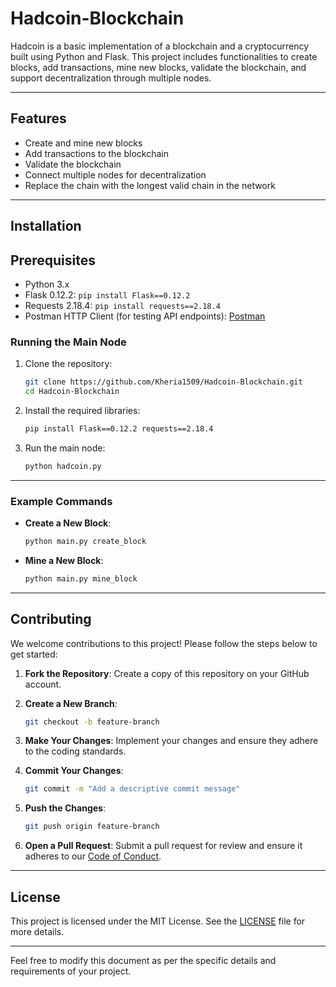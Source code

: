# Hadcoin-Blockchain

Hadcoin is a basic implementation of a blockchain and a cryptocurrency built using Python and Flask. This project includes functionalities to create blocks, add transactions, mine new blocks, validate the blockchain, and support decentralization through multiple nodes.

---

## Features

- Create and mine new blocks
- Add transactions to the blockchain
- Validate the blockchain
- Connect multiple nodes for decentralization
- Replace the chain with the longest valid chain in the network

---

## Installation

## Prerequisites

- Python 3.x
- Flask 0.12.2: `pip install Flask==0.12.2`
- Requests 2.18.4: `pip install requests==2.18.4`
- Postman HTTP Client (for testing API endpoints): [Postman](https://www.getpostman.com/)

### Running the Main Node

1. Clone the repository:
    ```sh
    git clone https://github.com/Kheria1509/Hadcoin-Blockchain.git
    cd Hadcoin-Blockchain
    ```

2. Install the required libraries:
    ```sh
    pip install Flask==0.12.2 requests==2.18.4
    ```

3. Run the main node:
    ```sh
    python hadcoin.py
    ```

---



### Example Commands

- **Create a New Block**:
  ```bash
  python main.py create_block
  ```

- **Mine a New Block**:
  ```bash
  python main.py mine_block
  ```

---

## Contributing

We welcome contributions to this project! Please follow the steps below to get started:

1. **Fork the Repository**:
   Create a copy of this repository on your GitHub account.

2. **Create a New Branch**:
   ```bash
   git checkout -b feature-branch
   ```

3. **Make Your Changes**:
   Implement your changes and ensure they adhere to the coding standards.

4. **Commit Your Changes**:
   ```bash
   git commit -m "Add a descriptive commit message"
   ```

5. **Push the Changes**:
   ```bash
   git push origin feature-branch
   ```

6. **Open a Pull Request**:
   Submit a pull request for review and ensure it adheres to our [Code of Conduct](CODE_OF_CONDUCT.md).

---

## License

This project is licensed under the MIT License. See the [LICENSE](LICENSE) file for more details.

---

Feel free to modify this document as per the specific details and requirements of your project.
